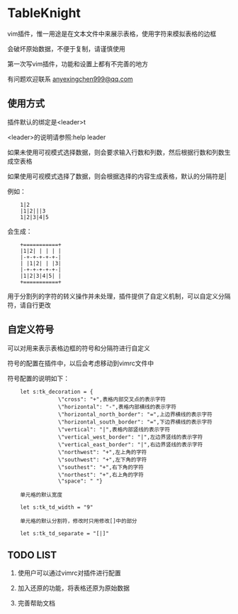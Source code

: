 TableKnight
===========

vim插件，惟一用途是在文本文件中来展示表格，使用字符来模拟表格的边框

会破坏原始数据，不便于复制，请谨慎使用

第一次写vim插件，功能和设置上都有不完善的地方

有问题欢迎联系 anyexingchen999@qq.com

使用方式
-----------

插件默认的绑定是&lt;leader&gt;t

&lt;leader&gt;的说明请参照:help leader

如果未使用可视模式选择数据，则会要求输入行数和列数，然后根据行数和列数生成空表格

如果使用可视模式选择了数据，则会根据选择的内容生成表格，默认的分隔符是|

例如：

		1|2
		|1|2|||3
		1|2|3|4|5

会生成：

		+===========+
		|1|2| | | | |
		|-+-+-+-+-+-|
		| |1|2| | |3|
		|-+-+-+-+-+-|
		|1|2|3|4|5| |
		+===========+

用于分割列的字符的转义操作并未处理，插件提供了自定义机制，可以自定义分隔符，请自行更改

自定义符号
-----------

可以对用来表示表格边框的符号和分隔符进行自定义

符号的配置在插件中，以后会考虑移动到vimrc文件中

符号配置的说明如下：

		let s:tk_decoration = {
					\"cross": "+",表格内部交叉点的表示字符
					\"horizontal": "-",表格内部横线的表示字符
					\"horizontal_north_border": "=",上边界横线的表示字符
					\"horizontal_south_border": "=",下边界横线的表示字符
					\"vertical": "|",表格内部竖线的表示字符
					\"vertical_west_border": "|",左边界竖线的表示字符
					\"vertical_east_border": "|",右边界竖线的表示字符
					\"northwest": "+",左上角的字符
					\"southwest": "+",左下角的字符
					\"southest": "+",右下角的字符
					\"northest": "+",右上角的字符
					\"space": " "}

		单元格的默认宽度

		let s:tk_td_width = "9"

		单元格的默认分割符，修改时只用修改[]中的部分

		let s:tk_td_separate = "[|]"

TODO LIST
-----------

1. 使用户可以通过vimrc对插件进行配置

1. 加入还原的功能，将表格还原为原始数据

1. 完善帮助文档

